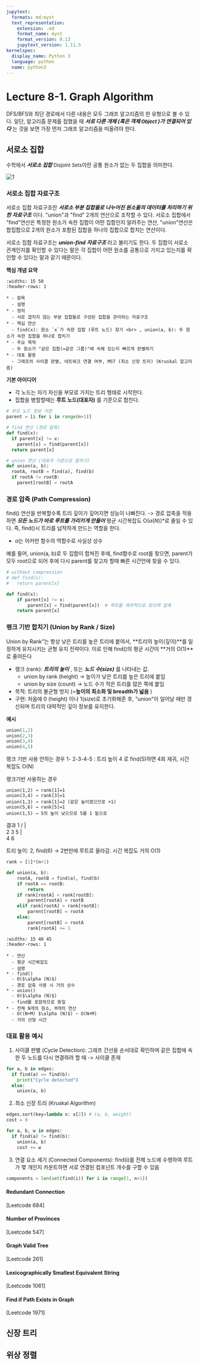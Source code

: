 ```yaml
---
jupytext:
  formats: md:myst
  text_representation:
    extension: .md
    format_name: myst
    format_version: 0.13
    jupytext_version: 1.11.5
kernelspec:
  display_name: Python 3
  language: python
  name: python3
---
```


# Lecture 8-1. Graph Algorithm 

DFS/BFS와 최단 경로에서 다른 내용은 모두 그래프 알고리즘의 한 유형으로 볼 수 있다. 일단, 알고리즘 문제를 접했을 때 ***서로 다른 개체 (혹은 객체<font size='2'> Object </font>)가 연결되어 있다*** 는 것을 보면 가장 먼저 그래프 알고리즘을 떠올려야 한다. 

## 서로소 집합 

수학에서 ***서로소 집합*** <font size='2'>Disjoint Sets</font>이란 공통 원소가 없는 두 집합을 의미한다. 

![1](../../assets/img/graph/1.png)

### 서로소 집합 자료구조 

서로소 집합 자료구조란 ***서로소 부분 집합들로 나누어진 원소들의 데이터를 처리하기 위한 자료구조*** 이다. "union"과 "find" 2개의 연산으로 조작할 수 있다. 서로소 집합에서 "find"연산은 특정한 원소가 속한 집합이 어떤 집합인지 알려주는 연산, "union"연산은 합집합으로 2개의 원소가 포함된 집합을 하나의 집합으로 합치는 연산이다. 

서로소 집합 자료구조는 ***union-find 자료구조*** 라고 불리기도 한다. 두 집합이 서로소 관계인지를 확인할 수 있다는 말은 각 집합이 어떤 원소를 공통으로 가지고 있는지를 확인할 수 있다는 말과 같기 때문이다. 

**핵심 개념 요약**

```{list-table} disjoint set / union-find
:widths: 15 50 
:header-rows: 1 

* - 항목 
  - 설명 
* - 정의 
  - 서로 겹치지 않는 부분 집합들로 구성된 집합을 관리하는 자료구조 
* - 핵심 연산 
  - find(x): 원소 `x`가 속한 집합 (루트 노드) 찾기 <br> , union(a, b): 두 원소가 속한 집합을 하나로 합치기 
* - 주요 목적
  - 두 원소가 "같은 집합(=같은 그룹)"에 속해 있는지 빠르게 판별하기 
* - 대표 활용
  - 그래프의 사이클 판별, 네트워크 연결 여부, MST (최소 신장 트리) (Kruskal 알고리즘)
```

**기본 아이디어** 
- 각 노드는 자기 자신을 부모로 가지는 트리 형태로 시작한다. 
- 집합을 병할할때는 **루트 노드(대표자)** 를 기준으로 합친다. 

```python
# 부모 노드 정보 저장 
parent = [i for i in range(n+1)]

# find 연산 (경로 압축)
def find(x):
  if parent[x] != x:
    parent[x] = find(parent[x])
  return parent[x]

# union 연산 (대표자 기준으로 합치기)
def union(a, b):
  rootA, rootB = find(a), find(b)
  if rootA != rootB:
    parent[rootB] = rootA 
```

### 경로 압축 (Path Compression)

find() 연산을 반복할수록 트리 깊이가 깊어지면 성능이 나빠진다. 
-> 경로 압축을 적용하면 ***모든 노드가 바로 루트를 가리키게 만들어*** 평균 시간복잡도 O($\alpha(N)$)*로 줄일 수 있다. 즉, find()시 트리를 납작하게 만드는 역할을 한다. 

* $\alpha$는 아커만 함수의 역함수로 사실상 상수 

예를 들어, union(a, b)로 두 집합이 합쳐진 후에, find함수로 root를 찾으면, parent가 모두 root으로 되어 후에 다시 parent를 찾고자 할때 빠른 시간안에 찾을 수 있다. 

```python
# without compression 
# def find(x):
#   return parent[x]

def find(x):
    if parent[x] != x:
        parent[x] = find(parent[x])  # 루트를 재귀적으로 찾으며 압축
    return parent[x]
```

### 랭크 기반 합치기 (Union by Rank / Size)

Union by Rank”는 항상 낮은 트리를 높은 트리에 붙여서, **트리의 높이(깊이)**를 일정하게 유지시키는 균형 유지 전략이다. 이로 인해 find()의 평균 시간이 **거의 O(1)**로 줄어든다

- 랭크 (rank): ***트리의 높이*** , 또는 ***노드 수(size)*** 를 나타내는 값. 
  - union by rank (height) -> 높이가 낮은 트리를 높은 트리에 붙임 
  - union by size (count) -> 노드 수가 적은 트리를 많은 쪽에 붙임 
- 목적: 트리의 불균형 방지 (=**높이의 최소화 및 breadth가 넓음** )
- 구현: 처음에 0 (height) 이나 1(size)로 초기화해준 후, "union"이 일어날 때만 갱신되며 트리의 대략적인 깊이 정보를 유지한다. 

**예시**
```python
union(1,2)
union(2,3)
union(3,4)
union(4,5)
```
랭크 기반 사용 안하는 경우 
1- 2-3-4-5 : 트리 높이 4 로 find(5)하면 4회 재귀, 시간복잡도 O(N)

랭크기반 사용하는 경우 
```{code-block} text
union(1,2) → rank[1]=1
union(3,4) → rank[3]=1
union(1,3) → rank[1]=2 (같은 높이였으므로 +1)
union(5,6) → rank[5]=1
union(1,5) → 5의 높이 낮으므로 5를 1 밑으로
```
결과 
    1
  / | \
2   3   5
    |   \
    4    6

트리 높이: 2, find(6) -> 2번만에 루트로 올라감. 시간 복잡도 거의 O(1) 
```python
rank = [1]*(n+1)

def union(a, b):
    rootA, rootB = find(a), find(b)
    if rootA == rootB:
        return
    if rank[rootA] < rank[rootB]:
        parent[rootA] = rootB
    elif rank[rootA] > rank[rootB]:
        parent[rootB] = rootA
    else:
        parent[rootB] = rootA
        rank[rootA] += 1
```

```{list-table} union/find 시간 복잡도 
:widths: 15 40 45
:header-rows: 1 

* - 연산 
  - 평균 시간복잡도 
  - 설명 
* - find()
  - O($\alpha (N)$)
  - 경로 압축 사용 시 거의 상수 
* - union()
  - O($\alpha (N)$)
  - find를 포함하므로 동일 
* - 전체 N개의 원소, M개의 연산 
  - O((N+M) $\alpha (N)$) ~ O(N+M)
  - 거의 선형 시간 
```


### 대표 활용 예시 

1. 사이클 판별 (Cycle Detection): 그래프 간선을 순서대로 확인하며 같은 집합에 속한 두 노드를 다시 연결하려 할 때 -> 사이클 존재 
```python
for a, b in edges:
  if find(a) == find(b):
    print("Cycle detected")
  else:
    union(a, b)
```
2. 최소 신장 트리 (Kruskal Algorithm)
```python
edges.sort(key=lambda x: x[2]) # (a, b, weight)
cost = 0

for a, b, w in edges:
  if find(a) != find(b):
    union(a, b)
    cost += w 
```

3. 연결 요소 세기 (Connected Components): find(i)를 전체 노드에 수행하여 루트가 몇 개인지 카운트하면 서로 연결된 컴포넌트 개수를 구할 수 있음 
  
```python
components = len(set(find(i)) for i in range(1, n+1))
```
   
#### Redundant Connection 
[Leetcode 684]
#### Number of Provinces 
[Leetcode 547]
#### Graph Valid Tree 
[Leetcode 261]
#### Lexicographically Smallest Equivalent String 
[Leetcode 1061]
#### Find if Path Exists in Graph 
[Leetcode 1971]

## 신장 트리 

## 위상 정렬 

